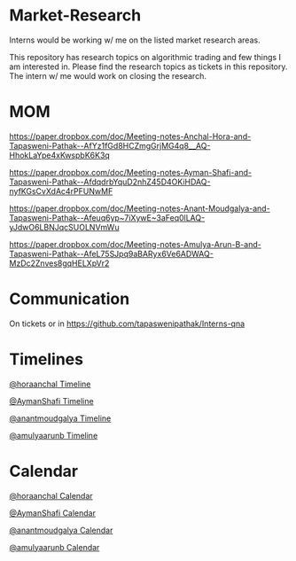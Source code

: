# Market-Research

Interns would be working w/ me on the listed market research areas.

This repository has research topics on algorithmic trading and few things I am interested in. Please find the research topics as tickets in this repository. The intern w/ me would work on closing the research.

# MOM

https://paper.dropbox.com/doc/Meeting-notes-Anchal-Hora-and-Tapasweni-Pathak--AfYz1fGd8HCZmgGrjMG4q8__AQ-HhokLaYpe4xKwspbK6K3q

https://paper.dropbox.com/doc/Meeting-notes-Ayman-Shafi-and-Tapasweni-Pathak--AfdqdrbYquD2nhZ45D4OKiHDAQ-nyfKGsCvXdAc4rPFUNwMF

https://paper.dropbox.com/doc/Meeting-notes-Anant-Moudgalya-and-Tapasweni-Pathak--Afeuq6yp~7iXywE~3aFeq0lLAQ-yJdwO6LBNJqcSUOLNVmWu

https://paper.dropbox.com/doc/Meeting-notes-Amulya-Arun-B-and-Tapasweni-Pathak--AfeL75SJpq9aBARyx6Ve6ADWAQ-MzDc2Znves8gqHELXpVr2

# Communication

On tickets or in https://github.com/tapaswenipathak/Interns-qna

# Timelines

[@horaanchal Timeline]()

[@AymanShafi Timeline]()

[@anantmoudgalya Timeline]()

[@amulyaarunb Timeline]()

# Calendar

[@horaanchal Calendar](https://calendly.com/horaanchal17/15min)

[@AymanShafi Calendar]()

[@anantmoudgalya Calendar](https://calendly.com/anantm/15min)

[@amulyaarunb Calendar]()
